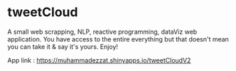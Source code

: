 # tweetCloud
A small web scrapping, NLP, reactive programming, dataViz web application. You have access to the entire everything but that doesn't mean you can take it &amp; say it's yours. Enjoy!

App link : https://muhammadezzat.shinyapps.io/tweetCloudV2
